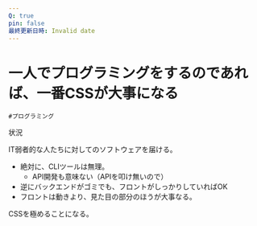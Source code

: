 ```yaml
---
Q: true
pin: false
最終更新日時: Invalid date
---
```

# 一人でプログラミングをするのであれば、一番CSSが大事になる

`#プログラミング`

状況

IT弱者的な人たちに対してのソフトウェアを届ける。

- 絶対に、CLIツールは無理。
    - API開発も意味ない（APIを叩け無いので）
- 逆にバックエンドがゴミでも、フロントがしっかりしていればOK
- フロントは動きより、見た目の部分のほうが大事なる。

CSSを極めることになる。